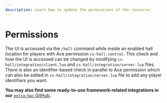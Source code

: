 ```yaml
---
description: Learn how to update the permissions of the resource.
---
```


# Permissions

The UI is accessed via the `/hall` command while inside an enabled hall location for players with Ace permission `cs-hall.control`. This check and how the UI is accessed can be changed by modifying `cs-hall/integration/client.lua` and `cs-hall/integration/server.lua` files. There is also an identifier-based check in parallel to Ace permission which can also be edited in `cs-hall/integration/server.lua` file to add any player identifiers you want.

**You may also find some ready-to-use framework-related integrations in our** [`extra-hac` GitHub](https://github.com/criticalscripts-shop/extra-hac/tree/main/cs-hall/integration)**.**

